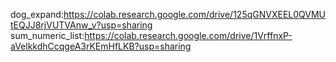 dog_expand:https://colab.research.google.com/drive/125qGNVXEEL0QVMUtEQJJ8rjVUTVAnw_v?usp=sharing
sum_numeric_list:https://colab.research.google.com/drive/1VrffnxP-aVelkkdhCcqgeA3rKEmHfLKB?usp=sharing
